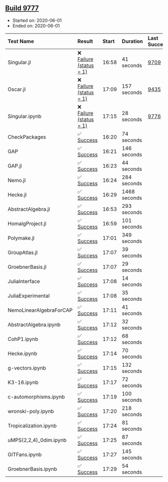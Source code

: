 ## [Build 9777](https://oscarci.mathematik.uni-kl.de/job/oscar/9777/)

* Started on: 2020-06-01
* Ended on: 2020-06-01

| Test Name    | Result | Start | Duration | Last Success | First Failure |
|:-------------|:-------|:------|:---------|:-------------|:--------------|
| Singular.jl | ❌ [Failure (status = 1)](https://oscarci.mathematik.uni-kl.de/job/oscar/9777/artifact/logs/build-9777/Singular.jl.log) | 16:58 | 41 seconds | [9709](https://oscarci.mathematik.uni-kl.de/job/oscar/9709/) | [9710](https://oscarci.mathematik.uni-kl.de/job/oscar/9710/) |
| Oscar.jl | ❌ [Failure (status = 1)](https://oscarci.mathematik.uni-kl.de/job/oscar/9777/artifact/logs/build-9777/Oscar.jl.log) | 17:09 | 157 seconds | [9435](https://oscarci.mathematik.uni-kl.de/job/oscar/9435/) | [9436](https://oscarci.mathematik.uni-kl.de/job/oscar/9436/) |
| Singular.ipynb | ❌ [Failure (status = 1)](https://oscarci.mathematik.uni-kl.de/job/oscar/9777/artifact/logs/build-9777/Singular.ipynb.log) | 17:15 | 28 seconds | [9776](https://oscarci.mathematik.uni-kl.de/job/oscar/9776/) | [9777](https://oscarci.mathematik.uni-kl.de/job/oscar/9777/) |
| CheckPackages | ✅ [Success](https://oscarci.mathematik.uni-kl.de/job/oscar/9777/artifact/logs/build-9777/CheckPackages.log) | 16:20 | 74 seconds |  |  |
| GAP | ✅ [Success](https://oscarci.mathematik.uni-kl.de/job/oscar/9777/artifact/logs/build-9777/GAP.log) | 16:21 | 146 seconds |  |  |
| GAP.jl | ✅ [Success](https://oscarci.mathematik.uni-kl.de/job/oscar/9777/artifact/logs/build-9777/GAP.jl.log) | 16:23 | 44 seconds |  |  |
| Nemo.jl | ✅ [Success](https://oscarci.mathematik.uni-kl.de/job/oscar/9777/artifact/logs/build-9777/Nemo.jl.log) | 16:24 | 284 seconds |  |  |
| Hecke.jl | ✅ [Success](https://oscarci.mathematik.uni-kl.de/job/oscar/9777/artifact/logs/build-9777/Hecke.jl.log) | 16:29 | 1468 seconds |  |  |
| AbstractAlgebra.jl | ✅ [Success](https://oscarci.mathematik.uni-kl.de/job/oscar/9777/artifact/logs/build-9777/AbstractAlgebra.jl.log) | 16:53 | 293 seconds |  |  |
| HomalgProject.jl | ✅ [Success](https://oscarci.mathematik.uni-kl.de/job/oscar/9777/artifact/logs/build-9777/HomalgProject.jl.log) | 16:59 | 101 seconds |  |  |
| Polymake.jl | ✅ [Success](https://oscarci.mathematik.uni-kl.de/job/oscar/9777/artifact/logs/build-9777/Polymake.jl.log) | 17:01 | 349 seconds |  |  |
| GroupAtlas.jl | ✅ [Success](https://oscarci.mathematik.uni-kl.de/job/oscar/9777/artifact/logs/build-9777/GroupAtlas.jl.log) | 17:07 | 39 seconds |  |  |
| GroebnerBasis.jl | ✅ [Success](https://oscarci.mathematik.uni-kl.de/job/oscar/9777/artifact/logs/build-9777/GroebnerBasis.jl.log) | 17:07 | 29 seconds |  |  |
| JuliaInterface | ✅ [Success](https://oscarci.mathematik.uni-kl.de/job/oscar/9777/artifact/logs/build-9777/JuliaInterface.log) | 17:08 | 14 seconds |  |  |
| JuliaExperimental | ✅ [Success](https://oscarci.mathematik.uni-kl.de/job/oscar/9777/artifact/logs/build-9777/JuliaExperimental.log) | 17:08 | 35 seconds |  |  |
| NemoLinearAlgebraForCAP | ✅ [Success](https://oscarci.mathematik.uni-kl.de/job/oscar/9777/artifact/logs/build-9777/NemoLinearAlgebraForCAP.log) | 17:11 | 41 seconds |  |  |
| AbstractAlgebra.ipynb | ✅ [Success](https://oscarci.mathematik.uni-kl.de/job/oscar/9777/artifact/logs/build-9777/AbstractAlgebra.ipynb.log) | 17:12 | 32 seconds |  |  |
| CohP1.ipynb | ✅ [Success](https://oscarci.mathematik.uni-kl.de/job/oscar/9777/artifact/logs/build-9777/CohP1.ipynb.log) | 17:12 | 68 seconds |  |  |
| Hecke.ipynb | ✅ [Success](https://oscarci.mathematik.uni-kl.de/job/oscar/9777/artifact/logs/build-9777/Hecke.ipynb.log) | 17:14 | 70 seconds |  |  |
| g-vectors.ipynb | ✅ [Success](https://oscarci.mathematik.uni-kl.de/job/oscar/9777/artifact/logs/build-9777/g-vectors.ipynb.log) | 17:15 | 132 seconds |  |  |
| K3-16.ipynb | ✅ [Success](https://oscarci.mathematik.uni-kl.de/job/oscar/9777/artifact/logs/build-9777/K3-16.ipynb.log) | 17:17 | 72 seconds |  |  |
| c-automorphisms.ipynb | ✅ [Success](https://oscarci.mathematik.uni-kl.de/job/oscar/9777/artifact/logs/build-9777/c-automorphisms.ipynb.log) | 17:19 | 100 seconds |  |  |
| wronski-poly.ipynb | ✅ [Success](https://oscarci.mathematik.uni-kl.de/job/oscar/9777/artifact/logs/build-9777/wronski-poly.ipynb.log) | 17:20 | 218 seconds |  |  |
| Tropicalization.ipynb | ✅ [Success](https://oscarci.mathematik.uni-kl.de/job/oscar/9777/artifact/logs/build-9777/Tropicalization.ipynb.log) | 17:24 | 81 seconds |  |  |
| uMPS(2,2,4)_0dim.ipynb | ✅ [Success](https://oscarci.mathematik.uni-kl.de/job/oscar/9777/artifact/logs/build-9777/uMPS-2-2-4-_0dim.ipynb.log) | 17:25 | 87 seconds |  |  |
| GITFans.ipynb | ✅ [Success](https://oscarci.mathematik.uni-kl.de/job/oscar/9777/artifact/logs/build-9777/GITFans.ipynb.log) | 17:27 | 145 seconds |  |  |
| GroebnerBasis.ipynb | ✅ [Success](https://oscarci.mathematik.uni-kl.de/job/oscar/9777/artifact/logs/build-9777/GroebnerBasis.ipynb.log) | 17:29 | 54 seconds |  |  |
